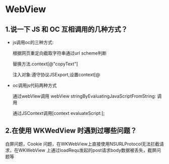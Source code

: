 # WebView
## 1.说一下 JS 和 OC 互相调用的几种方式？ 
- js调用oc的三种方式:
	
	根据网页重定向截取字符串通过url scheme判断
	
	替换方法.context[@"copyText"]
	
	注入对象:遵守协议JSExport,设置context[@
- oc调用js代码两种方式

	通过webVIew调用 webView stringByEvaluatingJavaScriptFromString: 调用
	
	通过JSContext调用[context evaluateScript:];

## 2.在使用 WKWedView 时遇到过哪些问题？

白屏问题，Cookie 问题，在WKWebView上直接使用NSURLProtocol无法拦截请求，在WKWebView 上通过loadRequ发起的post请求body数据被丢失，截屏问题等
